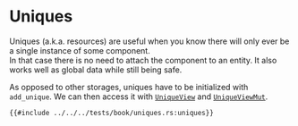 # Uniques

Uniques (a.k.a. resources) are useful when you know there will only ever be a single instance of some component.  
In that case there is no need to attach the component to an entity. It also works well as global data while still being safe.

As opposed to other storages, uniques have to be initialized with `add_unique`. We can then access it with [`UniqueView`](https://docs.rs/shipyard/0.5/shipyard/struct.UniqueView.html) and [`UniqueViewMut`](https://docs.rs/shipyard/0.5/shipyard/struct.UniqueViewMut.html).

```rust, noplaypen
{{#include ../../../tests/book/uniques.rs:uniques}}
```

